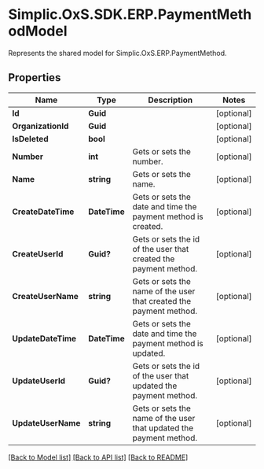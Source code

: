 # Simplic.OxS.SDK.ERP.PaymentMethodModel
Represents the shared model for Simplic.OxS.ERP.PaymentMethod.

## Properties

Name | Type | Description | Notes
------------ | ------------- | ------------- | -------------
**Id** | **Guid** |  | [optional] 
**OrganizationId** | **Guid** |  | [optional] 
**IsDeleted** | **bool** |  | [optional] 
**Number** | **int** | Gets or sets the number. | [optional] 
**Name** | **string** | Gets or sets the name. | [optional] 
**CreateDateTime** | **DateTime** | Gets or sets the date and time the payment method is created. | [optional] 
**CreateUserId** | **Guid?** | Gets or sets the id of the user that created the payment method. | [optional] 
**CreateUserName** | **string** | Gets or sets the name of the user that created the payment method. | [optional] 
**UpdateDateTime** | **DateTime** | Gets or sets the date and time the payment method is updated. | [optional] 
**UpdateUserId** | **Guid?** | Gets or sets the id of the user that updated the payment method. | [optional] 
**UpdateUserName** | **string** | Gets or sets the name of the user that updated the payment method. | [optional] 

[[Back to Model list]](../README.md#documentation-for-models) [[Back to API list]](../README.md#documentation-for-api-endpoints) [[Back to README]](../README.md)

